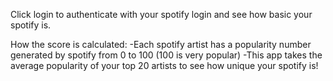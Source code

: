 Click login to authenticate with your spotify login and see how basic your spotify is.

How the score is calculated:
-Each spotify artist has a popularity number generated by spotify from 0 to 100 (100 is very popular)
-This app takes the average popularity of your top 20 artists to see how unique your spotify is!

